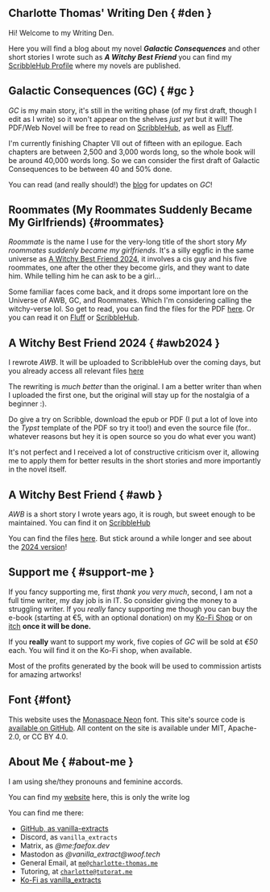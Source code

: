 ## Charlotte Thomas' Writing Den { #den } 

Hi! Welcome to my Writing Den.

Here you will find a blog about my novel **_Galactic Consequences_** and other short
stories I wrote such as **_A Witchy Best Friend_** you can find my [ScribbleHub
Profile](https://www.scribblehub.com/profile/49937/coco33920/) where my novels are published.

## Galactic Consequences (GC) { #gc }

_GC_ is my main story, it's still in the writing phase (of my first draft, though I edit as I write) so it
won't appear on the shelves *just yet* but it will! The PDF/Web Novel will be
free to read on [ScribbleHub](https://www.scribblehub.com), as well as [Fluff](https://fluff4.me/).

I'm currently finishing Chapter VII out of fifteen with an epilogue. Each chapters are between 2,500 and 3,000 words long, so the whole book will be around 40,000 words long.
So we can consider the first draft of Galactic Consequences to be between 40 and 50% done.

You can read (and really should!) the [blog](/blog/) for updates on _GC_!

## Roommates (My Roommates Suddenly Became My Girlfriends) {#roommates}

_Roommate_ is the name I use for the very-long title of the short story _My roommates suddenly became my girlfriends_.
It's a silly eggfic in the same universe as [A Witchy Best Friend 2024](#awb2024), it involves a cis guy and his five roommates,
one after the other they become girls, and they want to date him. While telling him he can ask to be a girl...

Some familiar faces come back, and it drops some important lore on the Universe of AWB, GC, and Roommates. Which I'm considering calling the witchy-verse lol.
So get to read, you can find the files for the PDF [here](/roommates/). Or you can read it on [Fluff](https://fluff4.me/work/vanilla-extracts/roommates)
or [ScribbleHub](https://www.scribblehub.com/series/1683056/my-roommates-suddenly-became-my-girlfriends/). 

## A Witchy Best Friend 2024 { #awb2024 }

I rewrote _AWB_. It will be uploaded to ScribbleHub over the coming days, but
you already access all relevant files [here](/awb2024/)

The rewriting is _much better_ than the original. I am a better writer than when
I uploaded the first one, but the original will stay up for the nostalgia of a
beginner :).

Do give a try on Scribble, download the epub or PDF (I put a lot of love into
the _Typst_ template of the PDF so try it too!) and even the source file (for..
whatever reasons but hey it is open source so you do what ever you want)

It's not perfect and I received a lot of constructive criticism over it, allowing me to apply them for better results in the short stories and more importantly in the novel itself.

## A Witchy Best Friend { #awb }

_AWB_ is a short story I wrote years ago, it is rough, but sweet enough to be
maintained. You can find it on [ScribbleHub](https://www.scribblehub.com/series/427680/a-witchy-best-friend/)

You can find the files [here](/awb/). But stick around a while longer and see
about the [2024 version](#awb2024)!

## Support me { #support-me }

If you fancy supporting me, first *thank you very much*, second, I am not a full
time writer, my day job is in IT. So consider giving the money to a struggling
writer. If you *really* fancy supporting me though you can buy the e-book
(starting at €5, with an optional donation) on my [Ko-Fi
Shop](https://ko-fi.com/vanilla_extracts) or on [itch](https://itch.io) **once it will be
done.**

If you **really** want to support my work, five copies of _GC_ will be sold at
_€50_ each. You will find it on the Ko-Fi shop, when available. 

Most of the profits generated by the book will be used to commission artists for
amazing artworks! 

## Font {#font}

This website uses the [Monaspace Neon](https://monaspace.githubnext.com) font.
This site's source code is [available on GitHub](https://github.com/SabrinaJewson/sabrinajewson.github.io).
All content on the site is available under MIT, Apache-2.0, or CC BY 4.0.

## About Me { #about-me }
I am using she/they pronouns and feminine accords. 

You can find my [website](https://www.charlotte-thomas.me) here, this is only the write log

You can find me there:
- [GitHub, as vanilla-extracts](https://github.com/vanilla-extracts)
- Discord, as `vanilla_extracts`
- Matrix, as _@me:faefox.dev_
- Mastodon as _@vanilla_extract@woof.tech_
- General Email, at [`me@charlotte-thomas.me`](mailto:me@charlotte-thomas.me)
- Tutoring, at [`charlotte@tutorat.me`](mailto:charlotte@tutorat.me)
- [Ko-Fi as vanilla_extracts](https://ko-fi.com/vanilla_extracts)
